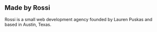 ## Made by Rossi

Rossi is a small web development agency founded by Lauren Puskas and based in Austin, Texas.

